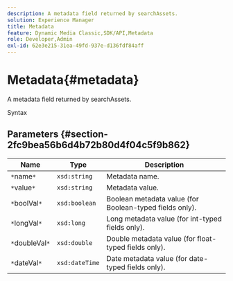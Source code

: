 ```yaml
---
description: A metadata field returned by searchAssets.
solution: Experience Manager
title: Metadata
feature: Dynamic Media Classic,SDK/API,Metadata
role: Developer,Admin
exl-id: 62e3e215-31ea-49fd-937e-d136fdf84aff
---
```

# Metadata{#metadata}

A metadata field returned by searchAssets.

 Syntax 

## Parameters {#section-2fc9bea56b6d4b72b80d4f04c5f9b862}

|  Name  | Type  | Description  |
|---|---|---|
|  `*`name`*`  | `xsd:string`  | Metadata name.  |
|  `*`value`*`  | `xsd:string`  | Metadata value.  |
|  `*`boolVal`*`  | `xsd:boolean`  | Boolean metadata value (for Boolean-typed fields only).  |
|  `*`longVal`*`  | `xsd:long`  | Long metadata value (for int-typed fields only).  |
|  `*`doubleVal`*`  | `xsd:double`  | Double metadata value (for float-typed fields only).  |
|  `*`dateVal`*`  | `xsd:dateTime`  | Date metadata value (for date-typed fields only).  |
